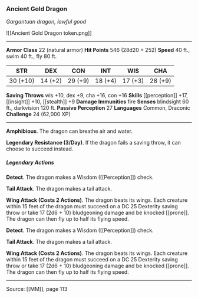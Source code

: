 ### Ancient Gold Dragon
_Gargantuan dragon, lawful good_

![[Ancient Gold Dragon token.png]]




---

**Armor Class** 22 (natural armor)
**Hit Points** 546 (28d20 + 252)
**Speed** 40 ft., swim 40 ft., fly 80 ft.

| STR     | DEX     | CON     | INT     | WIS     | CHA     |
|---------|---------|---------|---------|---------|---------|
| 30 (+10) | 14 (+2) | 29 (+9) | 18 (+4) | 17 (+3) | 28 (+9) |

**Saving Throws** wis +10, dex +9, cha +16, con +16
**Skills** [[perception]] +17, [[insight]] +10, [[stealth]] +9
**Damage Immunities** fire
**Senses** blindsight 60 ft., darkvision 120 ft.
**Passive Perception** 27
**Languages** Common, Draconic
**Challenge** 24 (62,000 XP)

---

**Amphibious**. The dragon can breathe air and water.

**Legendary Resistance (3/Day)**. If the dragon fails a saving throw, it can choose to succeed instead.

##### Legendary Actions
**Detect**. The dragon makes a Wisdom ([[Perception]]) check.

**Tail Attack**. The dragon makes a tail attack.

**Wing Attack (Costs 2 Actions)**. The dragon beats its wings. Each creature within 15 feet of the dragon must succeed on a DC 25 Dexterity saving throw or take 17 (2d6 + 10) bludgeoning damage and be knocked [[prone]]. The dragon can then fly up to half its flying speed.

**Detect**. The dragon makes a Wisdom ([[Perception]]) check.

**Tail Attack**. The dragon makes a tail attack.

**Wing Attack (Costs 2 Actions)**. The dragon beats its wings. Each creature within 15 feet of the dragon must succeed on a DC 25 Dexterity saving throw or take 17 (2d6 + 10) bludgeoning damage and be knocked [[prone]]. The dragon can then fly up to half its flying speed.


---

Source: [[MM]], page 113